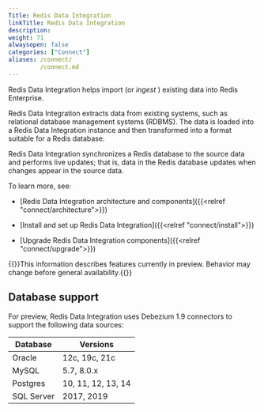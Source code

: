 ```yaml
---
Title: Redis Data Integration
linkTitle: Redis Data Integration
description:
weight: 71
alwaysopen: false
categories: ["Connect"]
aliases: /connect/
         /connect.md
---
```

Redis Data Integration helps import (or _ingest_&nbsp;) existing data into Redis Enterprise.   

Redis Data Integration extracts data from existing systems, such as relational database management systems (RDBMS).  The data is loaded into a Redis Data Integration instance and then transformed into a format suitable for a Redis database.

Redis Data Integration synchronizes a Redis database to the source data and performs live updates; that is, data in the Redis database updates when changes appear in the source data.

To learn more, see:

- [Redis Data Integration architecture and components]({{<relref "connect/architecture">}})

- [Install and set up Redis Data Integration]({{<relref "connect/install">}})

- [Upgrade Redis Data Integration components]({{<relref "connect/upgrade">}})

{{<note>}}This information describes features currently in preview.  Behavior may change before general availability.{{</note>}}

## Database support

For preview, Redis Data Integration uses Debezium 1.9 connectors to support the following data sources:

| Database   | Versions           |
| ---------- | ------------------ |
| Oracle     | 12c, 19c, 21c      |
| MySQL      | 5.7, 8.0.x         |
| Postgres   | 10, 11, 12, 13, 14 |
| SQL Server | 2017, 2019         |
